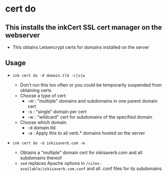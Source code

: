 # cert do

## This installs the inkCert SSL cert manager on the webserver
- This obtains Letsencrypt certs for domains installed on the server

## Usage
- `ink cert do -d domain.tld -c|s|w`
  - Don't run this too often or you could be temporarily suspended from obtaining certs
  - Choose a type of cert:
    - -m : "multiple" domains and subdomains in one parent domain cert
    - -s : "single" domain per cert
    - -w : "wildcard" cert for subdomains of the specified domain
  - Choose which domain
    - -d domain.tld
    - -a : Apply this to all verb.* domains hosted on the server

- `ink cert do -d inkisaverb.com -m`
  - Obtains a "multiple" domain cert for inkisaverb.com and all subdomains thereof
  - `sed` replaces Apache options in `/sites-available/inkisaverb.com.conf` and all .conf files for its subdomains
